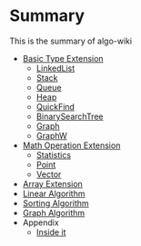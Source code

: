 # Summary

This is the summary of algo-wiki

<!--* [Overview](Home.md)-->
* [Basic Type Extension](type/index.md)
  * [LinkedList](type/linkedlist.md)
  * [Stack](type/stack.md)
  * [Queue](type/queue.md)
  * [Heap](type/heap.md)
  * [QuickFind](type/quickfind.md)
  * [BinarySearchTree](type/bst.md)
  * [Graph](type/graph.md)
  * [GraphW](type/graphw.md)
* [Math Operation Extension](math/index.md)
  * [Statistics](math/stats.md)
  * [Point](math/point.md)
  * [Vector](math/vector.md)
* [Array Extension](array/index.md)
* [Linear Algorithm](linear/index.md)
* [Sorting Algorithm](sorting/index.md)
* [Graph Algorithm](graph/index.md)
* Appendix
  * [Inside it](inside.md)
